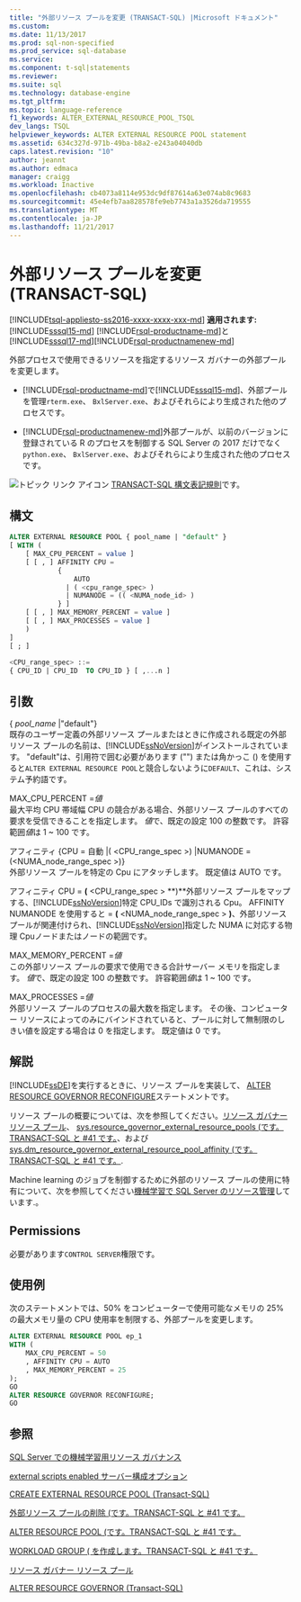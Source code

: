 ```yaml
---
title: "外部リソース プールを変更 (TRANSACT-SQL) |Microsoft ドキュメント"
ms.custom: 
ms.date: 11/13/2017
ms.prod: sql-non-specified
ms.prod_service: sql-database
ms.service: 
ms.component: t-sql|statements
ms.reviewer: 
ms.suite: sql
ms.technology: database-engine
ms.tgt_pltfrm: 
ms.topic: language-reference
f1_keywords: ALTER_EXTERNAL_RESOURCE_POOL_TSQL
dev_langs: TSQL
helpviewer_keywords: ALTER EXTERNAL RESOURCE POOL statement
ms.assetid: 634c327d-971b-49ba-b8a2-e243a04040db
caps.latest.revision: "10"
author: jeannt
ms.author: edmaca
manager: craigg
ms.workload: Inactive
ms.openlocfilehash: cb4073a8114e953dc9df87614a63e074ab8c9683
ms.sourcegitcommit: 45e4efb7aa828578fe9eb7743a1a3526da719555
ms.translationtype: MT
ms.contentlocale: ja-JP
ms.lasthandoff: 11/21/2017
---
```

# <a name="alter-external-resource-pool-transact-sql"></a>外部リソース プールを変更 (TRANSACT-SQL)
[!INCLUDE[tsql-appliesto-ss2016-xxxx-xxxx-xxx-md](../../includes/tsql-appliesto-ss2016-xxxx-xxxx-xxx-md.md)]
**適用されます:** [!INCLUDE[sssql15-md](../../includes/sssql15-md.md)] [!INCLUDE[rsql-productname-md](../../includes/rsql-productname-md.md)]と[!INCLUDE[sssql17-md](../../includes/sssql17-md.md)][!INCLUDE[rsql-productnamenew-md](../../includes/rsql-productnamenew-md.md)]

外部プロセスで使用できるリソースを指定するリソース ガバナーの外部プールを変更します。 

+ [!INCLUDE[rsql-productname-md](../../includes/rsql-productname-md.md)]で[!INCLUDE[sssql15-md](../../includes/sssql15-md.md)]、外部プールを管理`rterm.exe`、 `BxlServer.exe`、およびそれらにより生成された他のプロセスです。

+ [!INCLUDE[rsql-productnamenew-md](../../includes/rsql-productnamenew-md.md)]外部プールが、以前のバージョンに登録されている R のプロセスを制御する SQL Server の 2017 だけでなく`python.exe`、 `BxlServer.exe`、およびそれらにより生成された他のプロセスです。

 ![トピック リンク アイコン](../../database-engine/configure-windows/media/topic-link.gif "トピック リンク アイコン") [TRANSACT-SQL 構文表記規則](../../t-sql/language-elements/transact-sql-syntax-conventions-transact-sql.md)です。

## <a name="syntax"></a>構文

```sql
ALTER EXTERNAL RESOURCE POOL { pool_name | "default" }
[ WITH (
    [ MAX_CPU_PERCENT = value ]
    [ [ , ] AFFINITY CPU =
            {
                AUTO
              | ( <cpu_range_spec> )
              | NUMANODE = (( <NUMA_node_id> )
            } ]   
    [ [ , ] MAX_MEMORY_PERCENT = value ]
    [ [ , ] MAX_PROCESSES = value ]
    )
]
[ ; ]
  
<CPU_range_spec> ::=
{ CPU_ID | CPU_ID  TO CPU_ID } [ ,...n ]
```  
  
## <a name="arguments"></a>引数

{ *pool_name* |"default"}  
既存のユーザー定義の外部リソース プールまたはときに作成される既定の外部リソース プールの名前は、[!INCLUDE[ssNoVersion](../../includes/ssnoversion-md.md)]がインストールされています。
"default"は、引用符で囲む必要があります ("") または角かっこ () を使用すると`ALTER EXTERNAL RESOURCE POOL`と競合しないように`DEFAULT`、これは、システム予約語です。


MAX_CPU_PERCENT =*値*  
最大平均 CPU 帯域幅 CPU の競合がある場合、外部リソース プールのすべての要求を受信できることを指定します。 *値*で、既定の設定 100 の整数です。 許容範囲*値*は 1 ~ 100 です。


アフィニティ {CPU = 自動 |( \<CPU_range_spec >) |NUMANODE = (\<NUMA_node_range_spec >)}  
外部リソース プールを特定の Cpu にアタッチします。 既定値は AUTO です。

アフィニティ CPU = **(** \<CPU_range_spec > **)**外部リソース プールをマップする、[!INCLUDE[ssNoVersion](../../includes/ssnoversion-md.md)]特定 CPU_IDs で識別される Cpu。 AFFINITY NUMANODE を使用すると = **(** \<NUMA_node_range_spec > **)**、外部リソース プールが関連付けられ、[!INCLUDE[ssNoVersion](../../includes/ssnoversion-md.md)]指定した NUMA に対応する物理 Cpuノードまたはノードの範囲です。


MAX_MEMORY_PERCENT =*値*  
この外部リソース プールの要求で使用できる合計サーバー メモリを指定します。 *値*で、既定の設定 100 の整数です。 許容範囲*値*は 1 ~ 100 です。


MAX_PROCESSES =*値*  
外部リソース プールのプロセスの最大数を指定します。 その後、コンピューター リソースによってのみにバインドされていると、プールに対して無制限のしきい値を設定する場合は 0 を指定します。 既定値は 0 です。

## <a name="remarks"></a>解説

[!INCLUDE[ssDE](../../includes/ssde-md.md)]を実行するときに、リソース プールを実装して、 [ALTER RESOURCE GOVERNOR RECONFIGURE](../../t-sql/statements/alter-resource-governor-transact-sql.md)ステートメントです。

リソース プールの概要については、次を参照してください。[リソース ガバナー リソース プール](../../relational-databases/resource-governor/resource-governor-resource-pool.md)、 [sys.resource_governor_external_resource_pools &#40;です。TRANSACT-SQL と #41 です。](../../relational-databases/system-catalog-views/sys-resource-governor-external-resource-pools-transact-sql.md)、および[sys.dm_resource_governor_external_resource_pool_affinity &#40;です。TRANSACT-SQL と #41 です。](../../relational-databases/system-dynamic-management-views/sys-dm-resource-governor-external-resource-pool-affinity-transact-sql.md).  

Machine learning のジョブを制御するために外部のリソース プールの使用に特有について、次を参照してください[機械学習で SQL Server のリソース管理](../../advanced-analytics/r/resource-governance-for-r-services.md)しています.。
## <a name="permissions"></a>Permissions

必要があります`CONTROL SERVER`権限です。

## <a name="examples"></a>使用例

次のステートメントでは、50% をコンピューターで使用可能なメモリの 25% の最大メモリ量の CPU 使用率を制限する、外部プールを変更します。
  
```sql
ALTER EXTERNAL RESOURCE POOL ep_1
WITH (
    MAX_CPU_PERCENT = 50
    , AFFINITY CPU = AUTO
    , MAX_MEMORY_PERCENT = 25
);
GO
ALTER RESOURCE GOVERNOR RECONFIGURE;
GO
```

## <a name="see-also"></a>参照

[SQL Server での機械学習用リソース ガバナンス](../../advanced-analytics/r/resource-governance-for-r-services.md)

[external scripts enabled サーバー構成オプション](../../database-engine/configure-windows/external-scripts-enabled-server-configuration-option.md)

[CREATE EXTERNAL RESOURCE POOL &#40;Transact-SQL&#41;](../../t-sql/statements/create-external-resource-pool-transact-sql.md)

[外部リソース プールの削除 &#40;です。TRANSACT-SQL と #41 です。](../../t-sql/statements/drop-external-resource-pool-transact-sql.md)

[ALTER RESOURCE POOL &#40;です。TRANSACT-SQL と #41 です。](../../t-sql/statements/alter-resource-pool-transact-sql.md)

[WORKLOAD GROUP &#40; を作成します。TRANSACT-SQL と #41 です。](../../t-sql/statements/create-workload-group-transact-sql.md)

[リソース ガバナー リソース プール](../../relational-databases/resource-governor/resource-governor-resource-pool.md)

[ALTER RESOURCE GOVERNOR &#40;Transact-SQL&#41;](../../t-sql/statements/alter-resource-governor-transact-sql.md) 
